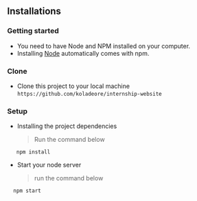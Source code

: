 ## Installations

### Getting started

* You need to have Node and NPM installed on your computer.
* Installing [Node](node) automatically comes with npm.

### Clone

* Clone this project to your local machine `https://github.com/koladeore/internship-website`

### Setup

* Installing the project dependencies
  > Run the command below

```shell
   npm install
```

* Start your node server
  > run the command below

```shell
  npm start
```
